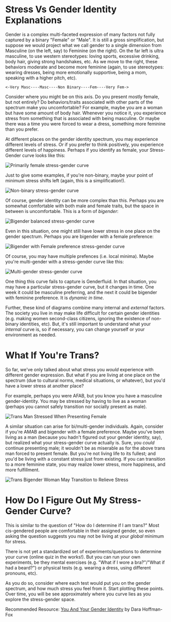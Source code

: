# Stress Vs Gender Identity Explanations

Gender is a complex multi-faceted expression of many factors not fully captured by a binary "Female" or "Male".  It is still a gross simplification, but suppose we would project what we call gender to a single dimension from Masculine (on the left, say) to Feminine (on the right).  On the far left is ultra masculine, to use western stereotypes: loving sports, excessive drinking, body hair, giving strong handshakes, etc.  As we move to the right, these behaviors moderate and become more feminine (again, to use stereotypes: wearing dresses, being more emotionally supportive, being a mom, speaking with a higher pitch, etc).

```
<-Very Masc----Masc----Non Binary----Fem----Very Fem->
```

Consider where you might be on this axis.  Do you present mostly female, but not entirely?  Do behaviors/traits associated with other parts of the spectrum make you uncomfortable?  For example, maybe you are a woman but have some amount of body hair.  Whenever you notice it, you experience stress from something that is associated with being masculine.  Or maybe there was a time you were forced to wear a dress, something more feminine than you prefer.

At different places on the gender identity spectrum, you may experience different levels of stress.  Or if you prefer to think positively, you experience different levels of happiness.  Perhaps if you identify as female, your Stress-Gender curve looks like this:

![Primarily female stress-gender curve](fem.png)

Just to give some examples, if you're non-binary, maybe your point of minimum stress shifts left (again, this is a simplification!).

![Non-binary stress-gender curve](nb.png)

Of course, gender identity can be more complex than this.  Perhaps you are somewhat comfortable with both male and female traits, but the space in between is uncomfortable.  This is a form of *bigender*:

![Bigender balanced stress-gender curve](big_mf.png)

Even in this situation, one might still have lower stress in one place on the gender spectrum.  Perhaps you are bigender with a female preference:

![Bigender with Female preference stress-gender curve](big_f.png)

Of course, you may have multiple prefences (i.e. local minima).  Maybe you're multi-gender with a stress-gender curve like this:

![Multi-gender stress-gender curve](tri_m.png)

One thing this curve fails to capture is Genderfluid.  In that situation, you may have a particular stress-gender curve, but it changes in time.  One week it could be masculine preferring, and the next it could be bigender with feminine preference.  It is *dynamic in time*.

Further, these kind of diagrams combine many internal and *external* factors.  The society you live in may make life difficult for certain gender identities (e.g. making women second-class citizens, ignoring the existence of non-binary identities, etc).  But, it's still important to understand what your *internal* curve is, so if necessary, you can change yourself or your environment as needed.

# What If You're Trans?

So far, we've only talked about what stress you *would* experience with different gender expression.  But what if you are living at one place on the spectrum (due to cultural norms, medical situations, or whatever), but you'd have a lower stress at another place?

For example, perhaps you were AFAB, but you know you have a masculine gender-identity.  You may be stressed by having to live as a woman (perhaps you cannot safely transition nor socially present as male).  

![Trans Man Stressed When Presenting Female](trans_masc.png)

A similar situation can arise for bi/multi-gender individuals.  Again, consider if you're AMAB and bigender with a female preference.  Maybe you've been living as a man (because you hadn't figured out your gender identity, say), but realized what your stress-gender curve actually is.  Sure, you *could* continue presenting male; it wouldn't be as miserable as for the above trans man forced to present female.  But you're not living life to its fullest; and you'd be living with a constant stress just from existing.  If you can transition to a more feminine state, you may realize lower stress, more happiness, and more fulfillment.

![Trans Bigender Woman May Transition to Relieve Stress](trans_big_f.png)

# How Do I Figure Out My Stress-Gender Curve?

This is similar to the question of "How do I determine if I am trans?"  Most cis-gendered people are comfortable in their assigned gender, so even asking the question suggests you may not be living at your *global* minimum for stress.

There is not yet a standardized set of experiments/questions to determine your curve (online quiz in the works!).  But you can run your own experiments, be they mental exercises (e.g. "What if I wore a bra?"/"What if had a beard?") or physical tests (e.g. wearing a dress, using different pronouns, etc).

As you do so, consider where each test would put you on the gender spectrum, and how much stress you feel from it.  Start plotting these points.  Over time, you will be see approximately where you curve lies as you explore the stress-gender space.

Recommended Resource: [You And Your Gender Identity](https://discoveryourgenderidentity.com/wp-content/uploads/woocommerce_uploads/2016/06/YOUANDYOURGENDERIDENTITY.pdf) by Dara Hoffman-Fox
